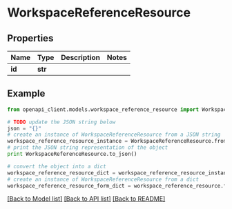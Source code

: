# WorkspaceReferenceResource


## Properties
Name | Type | Description | Notes
------------ | ------------- | ------------- | -------------
**id** | **str** |  | 

## Example

```python
from openapi_client.models.workspace_reference_resource import WorkspaceReferenceResource

# TODO update the JSON string below
json = "{}"
# create an instance of WorkspaceReferenceResource from a JSON string
workspace_reference_resource_instance = WorkspaceReferenceResource.from_json(json)
# print the JSON string representation of the object
print WorkspaceReferenceResource.to_json()

# convert the object into a dict
workspace_reference_resource_dict = workspace_reference_resource_instance.to_dict()
# create an instance of WorkspaceReferenceResource from a dict
workspace_reference_resource_form_dict = workspace_reference_resource.from_dict(workspace_reference_resource_dict)
```
[[Back to Model list]](../README.md#documentation-for-models) [[Back to API list]](../README.md#documentation-for-api-endpoints) [[Back to README]](../README.md)


